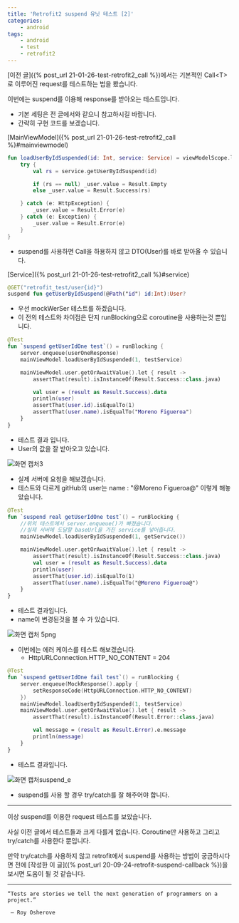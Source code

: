 ```yaml
---
title: 'Retrofit2 suspend 유닛 테스트 [2]'
categories:
    - android
tags:
    - android
    - test
    - retrofit2
---
```


[이전 글]({% post_url 21-01-26-test-retrofit2_call %})에서는 기본적인 Call\<T>로 이루어진 request를 테스트하는 법을 봤습니다.

이번에는 suspend를 이용해 response를 받아오는 테스트입니다. 

- 기본 세팅은 전 글에서와 같으니 참고하시길 바랍니다.
- 간략히 구현 코드를 보겠습니다.

[MainViewModel]({% post_url 21-01-26-test-retrofit2_call %}#mainviewmodel)
```kotlin
fun loadUserByIdSuspended(id: Int, service: Service) = viewModelScope.launch {
    try {
        val rs = service.getUserByIdSuspend(id)

        if (rs == null) _user.value = Result.Empty
        else _user.value = Result.Success(rs)

    } catch (e: HttpException) {
        _user.value = Result.Error(e)
    } catch (e: Exception) {
        _user.value = Result.Error(e)
    }
}
```

- suspend를 사용하면 Call을 하용하지 않고 DTO(User)를 바로 받아올 수 있습니다.

[Service]({% post_url 21-01-26-test-retrofit2_call %}#service)
```kotlin
@GET("retrofit_test/user{id}")
suspend fun getUserByIdSuspend(@Path("id") id:Int):User?
```

- 우선 mockWerSer 테스트를 하겠습니다.
- 이 전의 테스트와 차이점은 단지 runBlocking으로 coroutine을 사용하는것 뿐입니다.

```kotlin
@Test
fun `suspend getUserIdOne test`() = runBlocking {
    server.enqueue(userOneResponse)
    mainViewModel.loadUserByIdSuspended(1, testService)

    mainViewModel.user.getOrAwaitValue().let { result ->
        assertThat(result).isInstanceOf(Result.Success::class.java)

        val user = (result as Result.Success).data
        println(user)
        assertThat(user.id).isEqualTo(1)
        assertThat(user.name).isEqualTo("Moreno Figueroa")
    }
}
```
- 테스트 결과 입니다.
- User의 값을 잘 받아오고 있습니다.

![화면 캡처3](https://user-images.githubusercontent.com/55625423/105953507-9e3c5300-60b6-11eb-87a1-e074c1e46e71.png)


- 실제 서버에 요청을 해보겠습니다.
- 테스트와 다르게 gitHub의 user는 name : "@Moreno Figueroa@" 이렇게 해놓았습니다.

```kotlin
@Test
fun `suspend real getUserIdOne test`() = runBlocking {
    //위의 테스트에서 server.enqueue()가 빠졌습니다.
    //실제 서버에 도달할 baseUrl을 가진 service를 넣어줍니다. 
    mainViewModel.loadUserByIdSuspended(1, getService())

    mainViewModel.user.getOrAwaitValue().let { result ->
        assertThat(result).isInstanceOf(Result.Success::class.java)
        val user = (result as Result.Success).data
        println(user)
        assertThat(user.id).isEqualTo(1)
        assertThat(user.name).isEqualTo("@Moreno Figueroa@")
    }
}
```

- 테스트 결과입니다.
- name이 변경된것을 볼 수 가 있습니다.

![화면 캡처 5png](https://user-images.githubusercontent.com/55625423/105954264-cb3d3580-60b7-11eb-9efc-48d35478fa6c.png)

- 이번에는 에러 케이스를 테스트 해보겠습니다.
  - HttpURLConnection.HTTP_NO_CONTENT = 204


```kotlin
@Test
fun `suspend getUserIdOne fail test`() = runBlocking {
    server.enqueue(MockResponse().apply {
        setResponseCode(HttpURLConnection.HTTP_NO_CONTENT)
    })
    mainViewModel.loadUserByIdSuspended(1, testService)
    mainViewModel.user.getOrAwaitValue().let { result ->
        assertThat(result).isInstanceOf(Result.Error::class.java)

        val message = (result as Result.Error).e.message
        println(message)
    }
}

```
- 테스트 결과입니다.

![화면 캡처suspend_e](https://user-images.githubusercontent.com/55625423/105960683-ec565400-60c0-11eb-8326-7ba143b4ceb3.png)

- suspend를 사용 할 경우 try/catch를 잘 해주어야 합니다.

___ 

이상 suspend를 이용한 request 테스트를 보았습니다.

사실 이전 글에서 테스트들과 크게 다를게 없습니다. Coroutine만 사용하고 그리고 try/catch를 사용한다 뿐입니다.

만약 try/catch를 사용하지 않고 retrofit에서 suspend를 사용하는 방법이 궁금하시다면 전에 [작성한 이 글]({% post_url 20-09-24-retrofit-suspend-callback %})을 보시면 도움이 될 것 같습니다.

___


    “Tests are stories we tell the next generation of programmers on a project.”
    
     — Roy Osherove